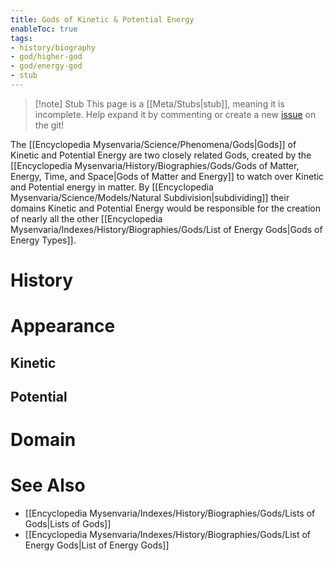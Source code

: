 ```yaml
---
title: Gods of Kinetic & Potential Energy
enableToc: true
tags:
- history/biography
- god/higher-god
- god/energy-god
- stub
---
```


> [!note] Stub
> This page is a [[Meta/Stubs|stub]], meaning it is incomplete. Help expand it by commenting or create a new [issue](https://github.com/RagtimeGal/quartz--encyclopedia-mysenvaria/issues/new/choose) on the git!


The [[Encyclopedia Mysenvaria/Science/Phenomena/Gods|Gods]] of Kinetic and Potential Energy are two closely related Gods, created by the [[Encyclopedia Mysenvaria/History/Biographies/Gods/Gods of Matter, Energy, Time, and Space|Gods of Matter and Energy]] to watch over Kinetic and Potential energy in matter. By [[Encyclopedia Mysenvaria/Science/Models/Natural Subdivision|subdividing]] their domains Kinetic and Potential Energy would be responsible for the creation of nearly all the other [[Encyclopedia Mysenvaria/Indexes/History/Biographies/Gods/List of Energy Gods|Gods of Energy Types]].
# History

# Appearance
## Kinetic

## Potential

# Domain

# See Also
- [[Encyclopedia Mysenvaria/Indexes/History/Biographies/Gods/Lists of Gods|Lists of Gods]]
- [[Encyclopedia Mysenvaria/Indexes/History/Biographies/Gods/List of Energy Gods|List of Energy Gods]]